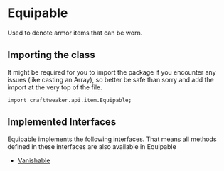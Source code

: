 # Equipable

Used to denote armor items that can be worn.

## Importing the class

It might be required for you to import the package if you encounter any issues (like casting an Array), so better be safe than sorry and add the import at the very top of the file.
```zenscript
import crafttweaker.api.item.Equipable;
```


## Implemented Interfaces
Equipable implements the following interfaces. That means all methods defined in these interfaces are also available in Equipable

- [Vanishable](/vanilla/api/item/Vanishable)

